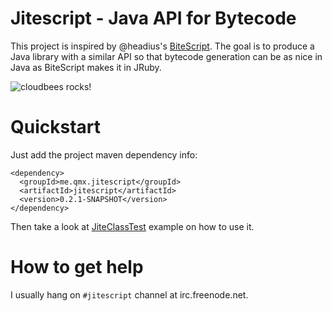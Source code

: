 Jitescript - Java API for Bytecode
==================================

This project is inspired by @headius's [BiteScript](https://github.com/headius/bitescript). The goal is to produce a Java library with a similar API
so that bytecode generation can be as nice in Java as BiteScript makes it in JRuby.

![cloudbees rocks!](http://static-www.cloudbees.com/images/badges/BuiltOnDEV.png)

Quickstart
==================================

Just add the project maven dependency info:

    <dependency>
      <groupId>me.qmx.jitescript</groupId>
      <artifactId>jitescript</artifactId>
      <version>0.2.1-SNAPSHOT</version>
    </dependency>

Then take a look at [JiteClassTest](https://github.com/qmx/jitescript/blob/master/src/test/java/me/qmx/jitescript/JiteClassTest.java) example on how to use it.

How to get help
===============
I usually hang on `#jitescript` channel at irc.freenode.net.
